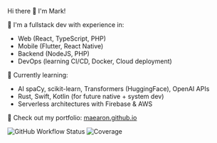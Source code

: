 Hi there 👋 I'm Mark!

🌟 I'm a fullstack dev with experience in:
- Web (React, TypeScript, PHP)
- Mobile (Flutter, React Native)
- Backend (NodeJS, PHP)
- DevOps (learning CI/CD, Docker, Cloud deployment)

🚀 Currently learning:
- AI spaCy, scikit-learn, Transformers (HuggingFace), OpenAI APIs
- Rust, Swift, Kotlin (for future native + system dev)
- Serverless architectures with Firebase & AWS

🔗 Check out my portfolio: [maearon.github.io](https://maearon.github.io)

![GitHub Workflow Status](https://img.shields.io/github/actions/workflow/status/maearon/your-repo-name/ci.yml)
![Coverage](https://img.shields.io/codecov/c/github/maearon/your-repo-name)
